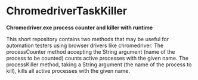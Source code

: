 # ChromedriverTaskKiller
**Chromedriver.exe process counter and killer with runtime**

This short repository contains two methods that may be useful for automation testers using browser drivers like chromedriver. 
The processCounter method accepting the String argument (name of the process to be counted) counts active processes with the given name. 
The processKiller method, taking a String argument (the name of the process to kill), kills all active processes with the given name.
